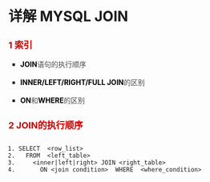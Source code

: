 <h1>详解 MYSQL JOIN</h1>
<h4 style="margin-bottom: 1rem;font-size: 18px;max-width: 100%;box-sizing: border-box;"><span style="max-width: 100%;color: rgb(204, 0, 0);box-sizing: border-box !important;word-wrap: break-word !important;"><strong style="max-width: 100%;box-sizing: border-box !important;word-wrap: break-word !important;">1 索引</strong></span></h4>

<ul class=" list-paddingleft-2" style="list-style-type: square;"><li><p style="max-width: 100%;min-height: 1em;box-sizing: border-box !important;word-wrap: break-word !important;"><span style="max-width: 100%;box-sizing: border-box;color: rgb(74, 74, 74);line-height: 22px;word-wrap: break-word !important;font-size: 14px !important;"><strong style="max-width: 100%;box-sizing: border-box;color: rgb(0, 0, 0);word-wrap: break-word !important;">JOIN</strong>语句的执行顺序</span></p></li><li><p style="max-width: 100%;min-height: 1em;box-sizing: border-box !important;word-wrap: break-word !important;"><span style="max-width: 100%;box-sizing: border-box;color: rgb(74, 74, 74);line-height: 22px;word-wrap: break-word !important;font-size: 14px !important;"><strong style="max-width: 100%;box-sizing: border-box;color: rgb(0, 0, 0);word-wrap: break-word !important;">INNER/LEFT/RIGHT/FULL JOIN</strong>的区别</span></p></li><li><p style="max-width: 100%;min-height: 1em;box-sizing: border-box !important;word-wrap: break-word !important;"><span style="max-width: 100%;box-sizing: border-box;color: rgb(74, 74, 74);line-height: 22px;word-wrap: break-word !important;font-size: 14px !important;"><strong style="max-width: 100%;box-sizing: border-box;color: rgb(0, 0, 0);word-wrap: break-word !important;">ON</strong>和<strong style="max-width: 100%;box-sizing: border-box;color: rgb(0, 0, 0);word-wrap: break-word !important;">WHERE</strong>的区别</span></p></li></ul>

<h4 style="margin-top: 1.5rem;margin-bottom: 1rem;font-size: 18px;max-width: 100%;box-sizing: border-box;"><span style="max-width: 100%;color: rgb(204, 0, 0);box-sizing: border-box !important;word-wrap: break-word !important;"><strong style="max-width: 100%;box-sizing: border-box !important;word-wrap: break-word !important;">2 JOIN的执行顺序</strong></span></h4>
<pre class="has" name="code" onclick="hljs.copyCode(event)"><code class="language-html hljs xml"><ol class="hljs-ln"><li><div class="hljs-ln-numbers"><div class="hljs-ln-line hljs-ln-n" data-line-number="1"></div></div><div class="hljs-ln-code"><div class="hljs-ln-line">SELECT  <span class="hljs-tag">&lt;<span class="hljs-name">row_list</span>&gt;</span> </div></div></li><li><div class="hljs-ln-numbers"><div class="hljs-ln-line hljs-ln-n" data-line-number="2"></div></div><div class="hljs-ln-code"><div class="hljs-ln-line">  FROM  <span class="hljs-tag">&lt;<span class="hljs-name">left_table</span>&gt;</span> </div></div></li><li><div class="hljs-ln-numbers"><div class="hljs-ln-line hljs-ln-n" data-line-number="3"></div></div><div class="hljs-ln-code"><div class="hljs-ln-line">    <span class="hljs-tag">&lt;<span class="hljs-name">inner|left|right</span>&gt;</span> JOIN <span class="hljs-tag">&lt;<span class="hljs-name">right_table</span>&gt;</span> </div></div></li><li><div class="hljs-ln-numbers"><div class="hljs-ln-line hljs-ln-n" data-line-number="4"></div></div><div class="hljs-ln-code"><div class="hljs-ln-line">      ON <span class="hljs-tag">&lt;<span class="hljs-name">join</span> <span class="hljs-attr">condition</span>&gt;</span>  WHERE  <span class="hljs-tag">&lt;<span class="hljs-name">where_condition</span>&gt;</span></div></div></li></ol></code><div class="hljs-button" data-title="复制"></div></pre>
